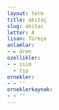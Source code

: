 ```yaml
---
layout: term
title: akıtaç
slug: akitac
letter: A
lisan: Türkçe
anlamlar:
- ► dren
ozellikler:
- - isim
  - tıp
ornekler:
- - ''
orneklerkaynak:
- - ''
---
```

